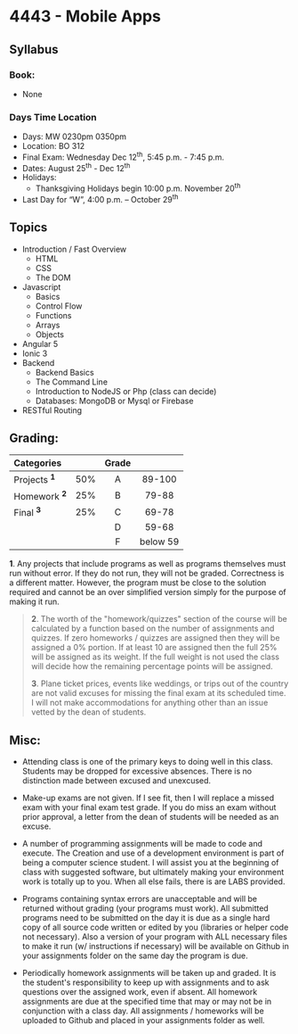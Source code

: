 4443 - Mobile Apps
===========================
## Syllabus

### Book:
- None

### Days Time Location
- Days: MW 0230pm 0350pm 
- Location: BO 312
- Final Exam: Wednesday Dec 12<sup>th</sup>, 5:45 p.m. - 7:45 p.m.
- Dates: August 25<sup>th</sup> - Dec 12<sup>th</sup>
- Holidays: 
    - Thanksgiving Holidays begin 10:00 p.m. November 20<sup>th</sup>
- Last Day for “W”, 4:00 p.m. – October 29<sup>th</sup>

## Topics

- Introduction / Fast Overview
    - HTML
    - CSS
    - The DOM
- Javascript
    - Basics
    - Control Flow
    - Functions
    - Arrays
    - Objects
- Angular 5
- Ionic 3
- Backend
    - Backend Basics
    - The Command Line
    - Introduction to NodeJS or Php (class can decide)
    - Databases: MongoDB or Mysql or Firebase
- RESTful Routing



## Grading:	

| Categories                     |     |  Grade   |          | 
|:------------------------------ |:---:|:--------:|:--------:|
| Projects <sup>**1**</sup>      | 50% |  A       | 89-100   |
| Homework <sup>**2**</sup>      | 25% |  B       | 79-88    |
| Final <sup>**3**</sup>         | 25% |  C       | 69-78    |
| 	                             |     |  D       | 59-68    |
|                                |     |  F       | below 59 |

>
**1**. Any projects that include programs as well as programs themselves must run without error. If they do not run, they will not be graded. Correctness is a different matter. However, the program must be close to the solution required and cannot be an over simplified version simply for the purpose of making it run. 
>
>**2**. The worth of the "homework/quizzes" section of the course will be calculated by a function based on the number of assignments and quizzes. If zero homeworks / quizzes are assigned then they will be assigned a 0% portion. If at least 10 are assigned then the full 25% will be assigned as its weight. If the full weight is not used the class will decide how the remaining percentage points will be assigned. 
>
>**3**. Plane ticket prices, events like weddings, or trips out of the country are not valid excuses for missing the final exam at its scheduled time. I will not make accommodations for anything other than an issue vetted by the dean of students. 

## Misc:

- Attending class is one of the primary keys to doing well in this class. Students may be dropped for excessive absences. There is no distinction made between excused and unexcused. 

- Make-up exams are not given. If I see fit, then I will replace a missed exam with your final exam test grade.  If you do miss an exam without prior approval, a letter from the dean of students will be needed as an excuse. 

- A number of programming assignments will be made to code and execute. The Creation and use of a development environment is part of being a computer science student. I will assist you at the beginning of class with suggested software, but ultimately making your environment work is totally up to you. When all else fails, there is are LABS provided.

- Programs containing syntax errors are unacceptable and will be returned without grading (your programs must work). All submitted programs need to be submitted on the day it is due as a single hard copy of all source code written or edited by you (libraries or helper code not necessary). Also a version of your program with ALL necessary files to make it run (w/ instructions if necessary) will be available on Github in your assignments folder on the same day the program is due. 

- Periodically homework assignments will be taken up and graded. It is the student's responsibility to keep up with assignments and to ask questions over the assigned work, even if absent. All homework assignments are due at the specified time that may or may not be in conjunction with a class day. All assignments / homeworks will be uploaded to Github and placed in your assignments folder as well.
